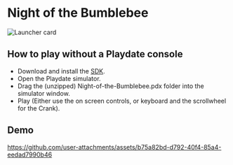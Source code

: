 # Night of the Bumblebee

![Launcher card](https://github.com/Fireball9670/Sky-Shooter/blob/trunk/source/assets/launcher/card.png?raw=true)

## How to play without a Playdate console

- Download and install the [SDK](https://play.date/dev/).
- Open the Playdate simulator.
- Drag the (unzipped) Night-of-the-Bumblebee.pdx folder into the simulator window.
- Play (Either use the on screen controls, or keyboard and the scrollwheel for the Crank).

## Demo

https://github.com/user-attachments/assets/b75a82bd-d792-40f4-85a4-eedad7990b46

